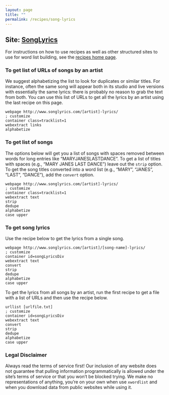 ```yaml
---
layout: page
title: ""
permalink: /recipes/song-lyrics
---
```


## Site: [SongLyrics](http://songlyrics.com)

For instructions on how to use recipes as well as other structured sites to use for word list building, see the [recipes home page](/resources/#recipes).

### To get list of URLs of songs by an artist

We suggest alphabetizing the list to look for duplicates or similar titles. For instance, often the same song will appear both in its studio and live versions with essentially the same lyrics: there is probably no reason to grab the text from both. You can use this list of URLs to get all the lyrics by an artist using the last recipe on this page.

```
webpage http://www.songlyrics.com/[artist]-lyrics/                      ; customize
container class=tracklist=1
webextract links
alphabetize
```

### To get list of songs

The options below will get you a list of songs with spaces removed between words for long entries like “MARYJANESLASTDANCE”. To get a list of titles with spaces (e.g., “MARY JANES LAST DANCE”) leave out the `strip` option. To get the song titles converted into a word list (e.g., “MARY”, “JANES”, “LAST”, “DANCE”), add the `convert` option.
```
webpage http://www.songlyrics.com/[artist]-lyrics/                      ; customize
container class=tracklist=1
webextract text
strip
dedupe
alphabetize
case upper
```

### To get song lyrics

Use the recipe below to get the lyrics from a single song. 

```
webpage http://www.songlyrics.com/[artist]/[song-name]-lyrics/          ; customize
container id=songLyricsDiv
webextract text
convert
strip
dedupe
alphabetize
case upper
```

To get the lyrics from all songs by an artist, run the first recipe to get a file with a list of URLs and then use the recipe below.

```
urllist [urlfile.txt]                                                   ; customize
container id=songLyricsDiv
webextract text
convert
strip
dedupe
alphabetize
case upper
```

### Legal Disclaimer

Always read the terms of service first! Our inclusion of any website does not guarantee that pulling information programmatically is allowed under the site’s terms of service or that you won’t be blocked trying. We make no representations of anything, you’re on your own when use `xwordlist` and when you download data from public websites while using it.
